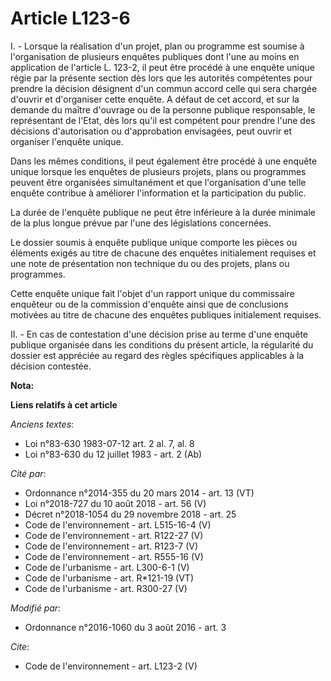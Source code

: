 # Article L123-6

I. - Lorsque la réalisation d'un projet, plan ou programme est soumise à l'organisation de plusieurs enquêtes publiques dont
l'une au moins en application de l'article L. 123-2, il peut être procédé à une enquête unique régie par la présente section
dès lors que les autorités compétentes pour prendre la décision désignent d'un commun accord celle qui sera chargée d'ouvrir
et d'organiser cette enquête. A défaut de cet accord, et sur la demande du maître d'ouvrage ou de la personne publique
responsable, le représentant de l'Etat, dès lors qu'il est compétent pour prendre l'une des décisions d'autorisation ou
d'approbation envisagées, peut ouvrir et organiser l'enquête unique. 

Dans les mêmes conditions, il peut également être procédé à une enquête unique lorsque les enquêtes de plusieurs projets,
plans ou programmes peuvent être organisées simultanément et que l'organisation d'une telle enquête contribue à améliorer
l'information et la participation du public. 

La durée de l'enquête publique ne peut être inférieure à la durée minimale de la plus longue prévue par l'une des
législations concernées. 

Le dossier soumis à enquête publique unique comporte les pièces ou éléments exigés au titre de chacune des enquêtes
initialement requises et une note de présentation non technique du ou des projets, plans ou programmes. 

Cette enquête unique fait l'objet d'un rapport unique du commissaire enquêteur ou de la commission d'enquête ainsi que de
conclusions motivées au titre de chacune des enquêtes publiques initialement requises. 

II. - En cas de contestation d'une décision prise au terme d'une enquête publique organisée dans les conditions du présent
article, la régularité du dossier est appréciée au regard des règles spécifiques applicables à la décision contestée.

**Nota:**



**Liens relatifs à cet article**

_Anciens textes_:

  - Loi n°83-630 1983-07-12 art. 2 al. 7, al. 8
  - Loi n°83-630 du 12 juillet 1983 - art. 2 (Ab)

_Cité par_:

  - Ordonnance n°2014-355 du 20 mars 2014 - art. 13 (VT)
  - Loi n°2018-727 du 10 août 2018 - art. 56 (V)
  - Décret n°2018-1054 du 29 novembre 2018 - art. 25
  - Code de l'environnement - art. L515-16-4 (V)
  - Code de l'environnement - art. R122-27 (V)
  - Code de l'environnement - art. R123-7 (V)
  - Code de l'environnement - art. R555-16 (V)
  - Code de l'urbanisme - art. L300-6-1 (V)
  - Code de l'urbanisme - art. R*121-19 (VT)
  - Code de l'urbanisme - art. R300-27 (V)

_Modifié par_:

  - Ordonnance n°2016-1060 du 3 août 2016 - art. 3

_Cite_:

  - Code de l'environnement - art. L123-2 (V)
